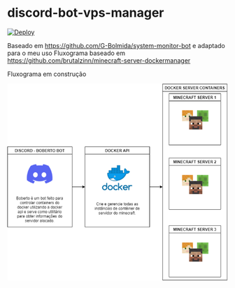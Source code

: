 # discord-bot-vps-manager
[![Deploy](https://github.com/brutalzinn/discord-bot-vps-manager/actions/workflows/main.yml/badge.svg)](https://github.com/brutalzinn/discord-bot-vps-manager/actions/workflows/main.yml)

Baseado em https://github.com/G-Bolmida/system-monitor-bot e adaptado para o meu uso
Fluxograma baseado em https://github.com/brutalzinn/minecraft-server-dockermanager

Fluxograma em construção

![alt text](boberto_discord.png "Title")
